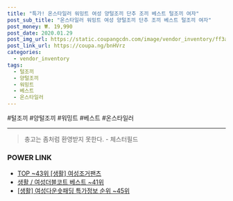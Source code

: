 ```yaml
--- 
title: "특가! 온스타일러 워밍트 여성 양털조끼 단추 조끼 베스트 털조끼 여자" 
post_sub_title: "온스타일러 워밍트 여성 양털조끼 단추 조끼 베스트 털조끼 여자" 
post_money: ₩. 19,990 
post_date: 2020.01.29 
post_img_url: https://static.coupangcdn.com/image/vendor_inventory/ff3a/5b276d654bc52c86316994889df8ad4e61d4bd488c7c69d2d83b785a5535.jpg 
post_link_url: https://coupa.ng/bnHVrz 
categories: 
  - vendor_inventory 
tags: 
  - 털조끼 
  - 양털조끼 
  - 워밍트 
  - 베스트 
  - 온스타일러 
--- 
```

  #털조끼 #양털조끼 #워밍트 #베스트 #온스타일러 
<hr> 

> 충고는 좀처럼 환영받지 못한다. - 체스터필드 


### POWER LINK

* <a href="https://blog.naver.com/an0733/221785376010" target="_blank"> TOP ~43위 [생활] 여성조거팬츠</a>
* <a href="https://blog.naver.com/santokki14/221783797167" target="_blank">생활 / 여성더블코트 베스트 ~41위</a>
* <a href="https://blog.naver.com/sakai111/221776109362" target="_blank"> [생활] 여성다운숏패딩 특가정보 순위 ~45위</a>
